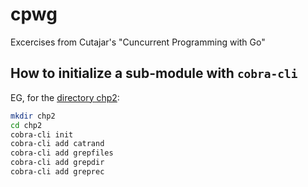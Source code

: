 # cpwg
Excercises from Cutajar's "Cuncurrent Programming with Go"

## How to initialize a sub-module with `cobra-cli`

EG, for the [directory chp2](./chp2/):
```sh
mkdir chp2
cd chp2
cobra-cli init
cobra-cli add catrand
cobra-cli add grepfiles
cobra-cli add grepdir
cobra-cli add greprec
```